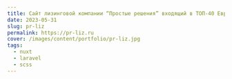 ```yaml
---
title: Сайт лизинговой компании “Простые решения” входящий в ТОП-40 Европы
date: 2023-05-31
slug: pr-liz
permalink: https://pr-liz.ru
cover: /images/content/portfolio/pr-liz.jpg
tags:
  - nuxt
  - laravel
  - scss
---
```

